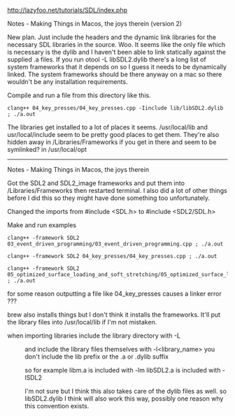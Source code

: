 http://lazyfoo.net/tutorials/SDL/index.php

Notes - Making Things in Macos, the joys therein (version 2)

New plan.  Just include the headers and the dynamic link libraries for the necessary SDL libraries
in the source. Woo. It seems like the only file which is necessary is the dylib and I haven't been able to link statically against the supplied .a files.  If you run otool -L libSDL2.dylib there's a long list of system frameworks that it depends on so I guess it needs to be dynamically linked.  The system frameworks should be there anyway on a mac so there wouldn't be any installation requirements.

Compile and run a file from this directory like this.

    clang++ 04_key_presses/04_key_presses.cpp -Iinclude lib/libSDL2.dylib ; ./a.out


The libraries get installed to a lot of places it seems. /usr/local/lib and usr/local/include seem to be pretty good places to get them.  They're also hidden away in /Libraries/Frameworks if you get in there and seem to be symlinked? in /usr/local/opt

-----------------------------------

Notes - Making Things in Macos, the joys therein

Got the SDL2 and SDL2_image frameworks and put them into /Libraries/Frameworks then restarted terminal.  I also did a lot of other things before I did this so they might have done something too unfortunately.

Changed the imports from #include <SDL.h> to #include <SDL2/SDL.h>

Make and run examples

    clang++ -framework SDL2 03_event_driven_programming/03_event_driven_programming.cpp ; ./a.out

    clang++ -framework SDL2 04_key_presses/04_key_presses.cpp ; ./a.out

    clang++ -framework SDL2 05_optimized_surface_loading_and_soft_stretching/05_optimized_surface_loading_and_soft_stretching.cpp ; ./a.out



for some reason outputting a file like 04_key_presses causes a linker error ???

brew also installs things but I don't think it installs the frameworks.  It'll put the library files into /usr/local/lib if I'm not mistaken.  

when importing libraries include the library directory with -L<dir> and include the library files themselves with -l<library_name>
you don't include the lib prefix or the .a or .dylib suffix

so for example 
libm.a is included with -lm
libSDL2.a is included with -lSDL2

I'm not sure but I think this also takes care of the dylib files as well.
so libSDL2.dylib I think will also work this way, possibly one reason why this convention exists.

